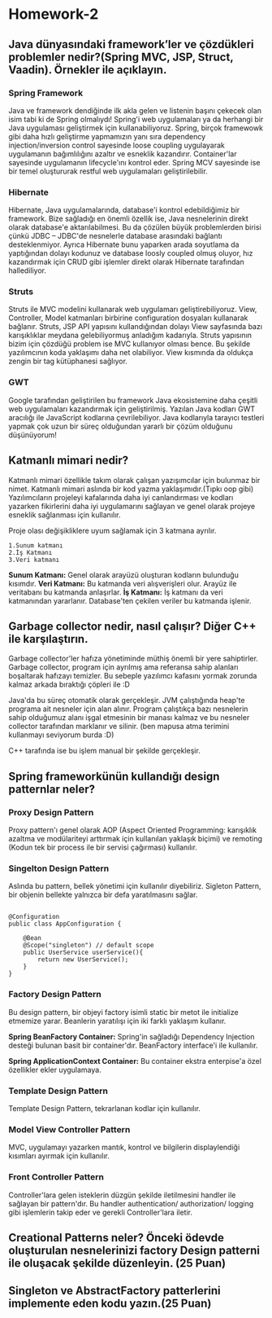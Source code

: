 # Homework-2

## Java dünyasındaki framework’ler ve çözdükleri problemler nedir?(Spring MVC, JSP, Struct, Vaadin). Örnekler ile açıklayın.

### Spring Framework

Java ve framework dendiğinde ilk akla gelen ve listenin başını çekecek olan isim tabi ki de Spring olmalıydı! Spring'i web uygulamaları ya da herhangi bir Java uygulaması geliştirmek için kullanabiliyoruz. Spring, birçok framewowk gibi daha hızlı geliştirme yapmamızın yanı sıra dependency injection/inversion control sayesinde loose coupling uygulayarak uygulamanın bağımlılığını azaltır ve esneklik kazandırır. Container'lar sayesinde uygulamanın lifecycle'ını kontrol eder. Spring MCV sayesinde ise bir temel oluştururak restful web uygulamaları geliştirilebilir.

### Hibernate

Hibernate, Java uygulamalarında, database'i kontrol edebildiğimiz bir framework. Bize sağladığı en önemli özellik ise, Java nesnelerinin direkt olarak database'e aktarılabilmesi. Bu da çözülen büyük problemlerden birisi çünkü JDBC – JDBC'de nesnelerle database arasındaki bağlantı desteklenmiyor. Ayrıca Hibernate bunu yaparken arada soyutlama da yaptığından dolayı kodunuz ve database loosly coupled olmuş oluyor, hız kazandırmak için CRUD gibi işlemler direkt olarak Hibernate tarafından hallediliyor.

### Struts

Struts ile MVC modelini kullanarak web uygulamarı geliştirebiliyoruz. View, Controller, Model katmanları birbirine configuration dosyaları kullanarak bağlanır. Struts, JSP API yapısını kullandığından dolayı View sayfasında bazı karışıklıklar meydana gelebiliyormuş anladığım kadarıyla. Struts yapısının bizim için çözdüğü problem ise MVC kullanıyor olması bence. Bu şekilde yazılımcının koda yaklaşımı daha net olabiliyor. View kısmında da oldukça zengin bir tag kütüphanesi sağlıyor.

### GWT

Google tarafından geliştirilen bu framework Java ekosistemine daha çeşitli web uygulamaları kazandırmak için geliştirilmiş. Yazılan Java kodları GWT aracılığı ile JavaScript kodlarına çevrilebiliyor. Java kodlarıyla tarayıcı testleri yapmak çok uzun bir süreç olduğundan yararlı bir çözüm olduğunu düşünüyorum!


## Katmanlı mimari nedir?

Katmanlı mimari özellikle takım olarak çalışan yazışımcılar için bulunmaz bir nimet. Katmanlı mimari aslında bir kod yazma yaklaşımıdır.(Tıpkı oop gibi) Yazılımcıların projeleyi kafalarında daha iyi canlandırması ve kodları yazarken fikirlerini daha iyi uygulamarını sağlayan ve genel olarak projeye esneklik sağlanması için kullanılır.

Proje olası değişikliklere uyum sağlamak için 3 katmana ayrılır.

    1.Sunum katmanı
    2.İş Katmanı
    3.Veri katmanı

**Sunum Katmanı:** Genel olarak arayüzü oluşturan kodların bulunduğu kısımdır.
**Veri Katmanı:** Bu katmanda veri alışverişleri olur. Arayüz ile veritabanı bu katmanda anlaşırlar.
**İş Katmanı:** İş katmanı da veri katmanından yararlanır. Database'ten çekilen veriler bu katmanda işlenir.


## Garbage collector nedir, nasıl çalışır? Diğer C++ ile karşılaştırın.

Garbage collector'ler hafıza yönetiminde müthiş önemli bir yere sahiptirler. Garbage collector, program için ayrılmış ama referansa sahip alanları boşaltarak hafızayı temizler. Bu sebeple yazılımcı kafasını yormak zorunda kalmaz arkada bıraktığı çöpleri ile :D

Java'da bu süreç otomatik olarak gerçekleşir. JVM çalıştığında heap'te programa ait nesneler için alan alınır. Program çalıştıkça bazı nesnelerin sahip olduğumuz alanı işgal etmesinin bir manası kalmaz ve bu nesneler collector tarafından marklanır ve silinir. (ben mapusa atma terimini kullanmayı seviyorum burda :D)

C++ tarafında ise bu işlem manual bir şekilde gerçekleşir.

## Spring frameworkünün kullandığı design patternlar neler?

### Proxy Design Pattern

Proxy pattern'ı genel olarak AOP (Aspect Oriented Programming: karışıklık azaltma ve modülariteyi arttırmak için kullanılan yaklaşık biçimi) ve remoting (Kodun tek bir process ile bir servisi çağırması) kullanılır.

### Singelton Design Pattern

Aslında bu pattern, bellek yönetimi için kullanılır diyebiliriz. Sigleton Pattern, bir objenin bellekte yalnızca bir defa yaratılmasını sağlar. 

```

@Configuration
public class AppConfiguration {

    @Bean
    @Scope("singleton") // default scope 
    public UserService userService(){
        return new UserService();
    }
}

```

### Factory Design Pattern

Bu design pattern, bir objeyi factory isimli static bir metot ile initialize etmemize yarar. Beanlerin yaratılışı için iki farklı yaklaşım kullanır.

**Spring BeanFactory Container:** Spring'in sağladığı Dependency Injection desteği bulunan basit bir container'dır. BeanFactory interface'i ile kullanılır.

**Spring ApplicationContext Container:** Bu container ekstra enterpise'a özel özellikler ekler uygulamaya.

### Template Design Pattern

Template Design Pattern, tekrarlanan kodlar için kullanılır.

### Model View Controller Pattern

MVC, uygulamayı yazarken mantık, kontrol ve bilgilerin displaylendiği kısımları ayırmak için kullanılır.

### Front Controller Pattern

Controller'lara gelen isteklerin düzgün şekilde iletilmesini handler ile sağlayan bir pattern'dır. Bu handler authentication/ authorization/ logging gibi işlemlerin takip eder ve gerekli Controller'lara iletir.




## Creational Patterns neler? Önceki ödevde oluşturulan nesnelerinizi factory Design patterni ile oluşacak şekilde düzenleyin. (25 Puan)

## Singleton ve AbstractFactory patterlerini implemente eden kodu yazın.(25 Puan)
